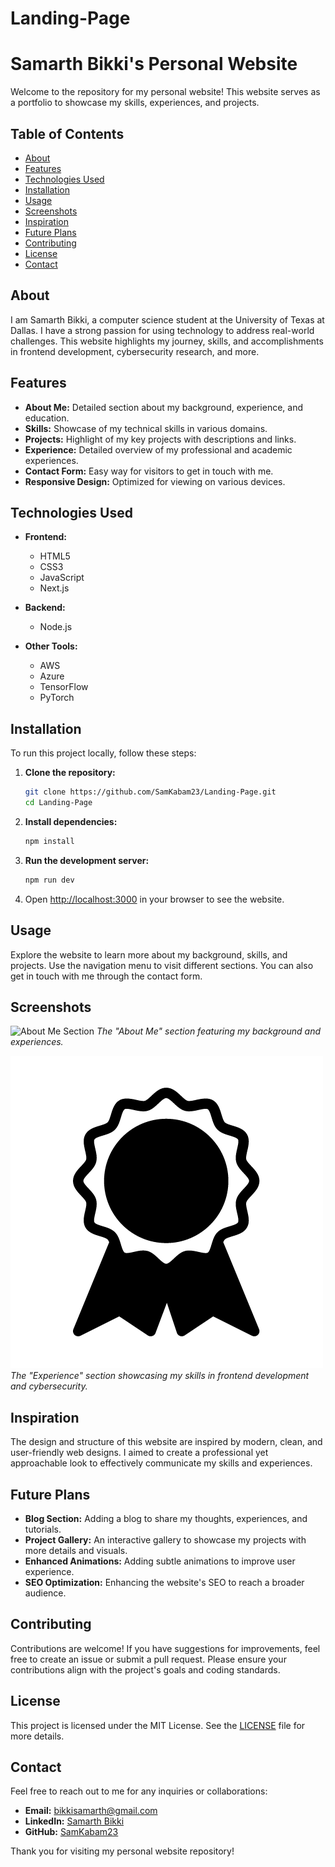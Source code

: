 # Landing-Page

# Samarth Bikki's Personal Website

Welcome to the repository for my personal website! This website serves as a portfolio to showcase my skills, experiences, and projects.

## Table of Contents

- [About](#about)
- [Features](#features)
- [Technologies Used](#technologies-used)
- [Installation](#installation)
- [Usage](#usage)
- [Screenshots](#screenshots)
- [Inspiration](#inspiration)
- [Future Plans](#future-plans)
- [Contributing](#contributing)
- [License](#license)
- [Contact](#contact)

## About

I am Samarth Bikki, a computer science student at the University of Texas at Dallas. I have a strong passion for using technology to address real-world challenges. This website highlights my journey, skills, and accomplishments in frontend development, cybersecurity research, and more.

## Features

- **About Me:** Detailed section about my background, experience, and education.
- **Skills:** Showcase of my technical skills in various domains.
- **Projects:** Highlight of my key projects with descriptions and links.
- **Experience:** Detailed overview of my professional and academic experiences.
- **Contact Form:** Easy way for visitors to get in touch with me.
- **Responsive Design:** Optimized for viewing on various devices.

## Technologies Used

- **Frontend:**
  - HTML5
  - CSS3
  - JavaScript
  - Next.js

- **Backend:**
  - Node.js

- **Other Tools:**
  - AWS
  - Azure
  - TensorFlow
  - PyTorch

## Installation

To run this project locally, follow these steps:

1. **Clone the repository:**
   ```bash
   git clone https://github.com/SamKabam23/Landing-Page.git
   cd Landing-Page
   ```

2. **Install dependencies:**
   ```bash
   npm install
   ```

3. **Run the development server:**
   ```bash
   npm run dev
   ```

4. Open [http://localhost:3000](http://localhost:3000) in your browser to see the website.

## Usage

Explore the website to learn more about my background, skills, and projects. Use the navigation menu to visit different sections. You can also get in touch with me through the contact form.

## Screenshots

![About Me Section](./assets/about_me.png)
*The "About Me" section featuring my background and experiences.*

![Experience Section](./assets/experience.png)
*The "Experience" section showcasing my skills in frontend development and cybersecurity.*

## Inspiration

The design and structure of this website are inspired by modern, clean, and user-friendly web designs. I aimed to create a professional yet approachable look to effectively communicate my skills and experiences.

## Future Plans

- **Blog Section:** Adding a blog to share my thoughts, experiences, and tutorials.
- **Project Gallery:** An interactive gallery to showcase my projects with more details and visuals.
- **Enhanced Animations:** Adding subtle animations to improve user experience.
- **SEO Optimization:** Enhancing the website's SEO to reach a broader audience.

## Contributing

Contributions are welcome! If you have suggestions for improvements, feel free to create an issue or submit a pull request. Please ensure your contributions align with the project's goals and coding standards.

## License

This project is licensed under the MIT License. See the [LICENSE](LICENSE) file for more details.

## Contact

Feel free to reach out to me for any inquiries or collaborations:
- **Email:** bikkisamarth@gmail.com
- **LinkedIn:** [Samarth Bikki](https://www.linkedin.com/in/samarth-bikki/)
- **GitHub:** [SamKabam23](https://github.com/SamKabam23)

Thank you for visiting my personal website repository!
